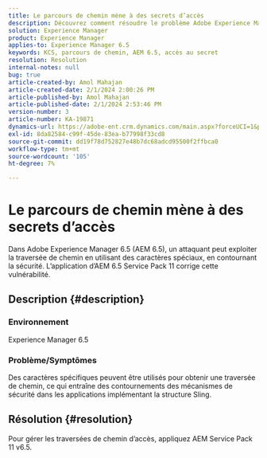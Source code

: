 ```yaml
---
title: Le parcours de chemin mène à des secrets d’accès
description: Découvrez comment résoudre le problème Adobe Experience Manager 6.5 où le parcours de chemin d’accès entraîne une violation de sécurité. Appliquez le Service Pack 11.
solution: Experience Manager
product: Experience Manager
applies-to: Experience Manager 6.5
keywords: KCS, parcours de chemin, AEM 6.5, accès au secret
resolution: Resolution
internal-notes: null
bug: true
article-created-by: Amol Mahajan
article-created-date: 2/1/2024 2:00:26 PM
article-published-by: Amol Mahajan
article-published-date: 2/1/2024 2:53:46 PM
version-number: 3
article-number: KA-19871
dynamics-url: https://adobe-ent.crm.dynamics.com/main.aspx?forceUCI=1&pagetype=entityrecord&etn=knowledgearticle&id=5e44cd3b-0ac1-ee11-9079-6045bd0065f9
exl-id: 8da82584-c99f-45de-83ea-b77998f33cd8
source-git-commit: dd19f78d752827e48b7dc68adcd95500f2ffbca0
workflow-type: tm+mt
source-wordcount: '105'
ht-degree: 7%

---
```


# Le parcours de chemin mène à des secrets d’accès


Dans Adobe Experience Manager 6.5 (AEM 6.5), un attaquant peut exploiter la traversée de chemin en utilisant des caractères spéciaux, en contournant la sécurité. L’application d’AEM 6.5 Service Pack 11 corrige cette vulnérabilité.

## Description {#description}


### <b>Environnement</b>

Experience Manager 6.5



### <b>Problème/Symptômes</b>

Des caractères spécifiques peuvent être utilisés pour obtenir une traversée de chemin, ce qui entraîne des contournements des mécanismes de sécurité dans les applications implémentant la structure Sling.


## Résolution {#resolution}

Pour gérer les traversées de chemin d’accès, appliquez AEM Service Pack 11 v6.5.

